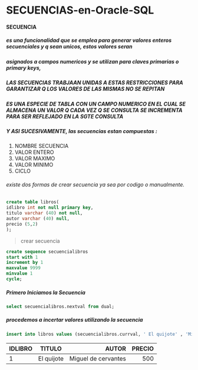 # SECUENCIAS-en-Oracle-SQL

#### SECUENCIA
##### es una funcionalidad que se emplea para generar valores enteros secuenciales y q  sean unicos, estos valores seran 
##### asignados a campos numericos y se utilizan para claves primarias o primary keys,
##### LAS SECUENCIAS TRABJAAN UNIDAS A ESTAS RESTRICCIONES PARA GARANTIZAR Q LOS VALORES DE LAS MISMAS NO SE REPITAN
##### ES UNA ESPECIE DE TABLA CON UN CAMPO NUMERICO EN EL CUAL SE ALMACENA UN VALOR Q CADA VEZ Q SE CONSULTA SE INCREMENTA PARA SER REFLEJADO EN LA SGTE CONSULTA
##### Y ASI SUCESIVAMENTE, las secuencias estan compuestas : 

1. NOMBRE SECUENCIA
2. VALOR ENTERO
3. VALOR MAXIMO
4. VALOR MINIMO
5. CICLO

###### existe dos formas de crear secuencia ya sea por codigo o manualmente.

```sql
create table libros(
idlibro int not null primary key,
titulo varchar (40) not null,
autor varchar (40) null,
precio (5,2)
);
```

> crear secuencia 
```sql
create sequence secuencialibros
start with 1
increment by 1
maxvalue 9999
minvalue 1
cycle;
```

##### Primero Iniciamos la Secuencia
```sql
select secuencialibros.nextval from dual;
```

##### procedemos a incertar valores utilizando la secuencia
```sql
insert into libros values (secuencialibros.currval, ' El quijote' , 'Miguel de Cervantes' , 500.00 ) ;
```
|IDLIBRO |  TITULO |  AUTOR | PRECIO |
|--------|:-------:|-------:| ------:|
| 1 | El quijote | Miguel de cervantes | 500 |
